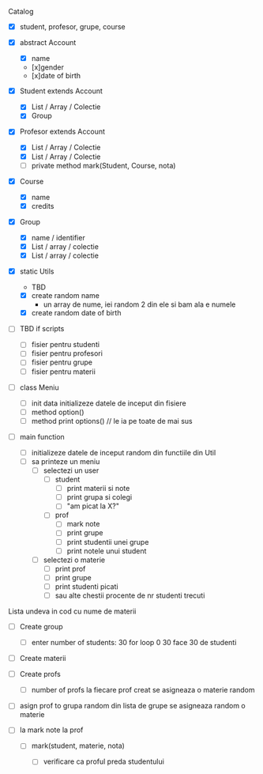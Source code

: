 Catalog

- [X]  student, profesor, grupe, course

- [x] abstract Account
    - [x] name
    - [x]gender
    - [x]date of birth


- [x] Student extends Account
    - [x] List / Array / Colectie <Course>
    - [x] Group

- [x] Profesor extends Account
    - [x] List / Array / Colectie <Group>
    - [x] List / Array / Colectie <Course>
    - [ ] private method mark(Student, Course, nota)

- [x] Course
    - [x]  name
    - [x]  credits

- [x] Group
    - [x]  name / identifier
    - [x]  List / array / colectie <Student>
    - [x]  List / array / colectie <Profesor>

- [x] static Utils
    - TBD
    - [x]  create random name
        - un array de nume, iei random 2 din ele si bam ala e numele
    - [x]  create random date of birth

- [ ] TBD if scripts
    - [ ] fisier pentru studenti
    - [ ] fisier pentru profesori
    - [ ] fisier pentru grupe
    - [ ] fisier pentru materii

- [ ] class Meniu
    - [ ]  init data initializeze datele de inceput din fisiere
    - [ ]  method option()
    - [ ] method print options() // le ia pe toate de mai sus

- [ ] main function
    - [ ] initializeze datele de inceput random din functiile din Util
     - [ ]  sa printeze un meniu
        - [ ] selectezi un user
            - [ ] student
                - [ ] print materii si note
                - [ ] print grupa si colegi
                - [ ] "am picat la X?"
            - [ ] prof
               - [ ] mark note
                - [ ] print grupe
                - [ ] print studentii unei grupe
                - [ ] print notele unui student
        - [ ] selectezi o materie
            - [ ] print prof
            - [ ] print grupe
            - [ ] print studenti picati
            - [ ] sau alte chestii procente de nr studenti trecuti

Lista undeva in cod cu nume de materii

- [ ] Create group
   - [ ]  enter number of students:
        30
    for loop 0 30 face 30 de studenti
    
- [ ]  Create materii

- [ ] Create profs
    - [ ] number of profs
        la fiecare prof creat se asigneaza o materie random

- [ ] asign prof to grupa
    random din lista de grupe se asigneaza random o materie


- [ ] la mark note la prof
    - [ ] mark(student, materie, nota)
        - [ ] verificare ca proful preda studentului

